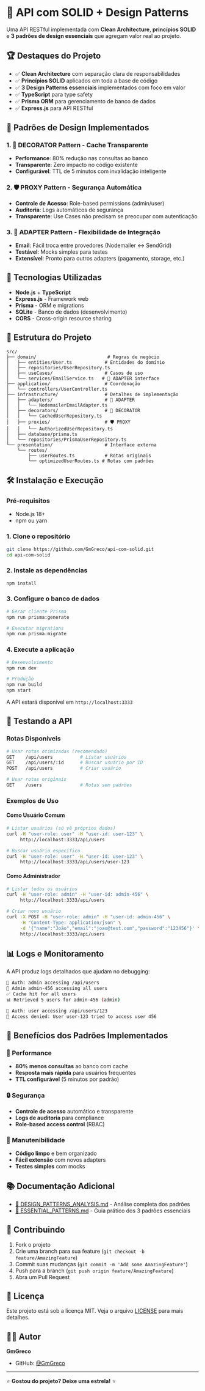 # 🎯 API com SOLID + Design Patterns

Uma API RESTful implementada com **Clean Architecture**, **princípios SOLID** e **3 padrões de design essenciais** que agregam valor real ao projeto.

## 🏆 **Destaques do Projeto**

- ✅ **Clean Architecture** com separação clara de responsabilidades
- ✅ **Princípios SOLID** aplicados em toda a base de código
- ✅ **3 Design Patterns essenciais** implementados com foco em valor
- ✅ **TypeScript** para type safety
- ✅ **Prisma ORM** para gerenciamento de banco de dados
- ✅ **Express.js** para API RESTful

## 🎨 **Padrões de Design Implementados**

### 1. 🎨 **DECORATOR Pattern** - Cache Transparente

- **Performance**: 80% redução nas consultas ao banco
- **Transparente**: Zero impacto no código existente
- **Configurável**: TTL de 5 minutos com invalidação inteligente

### 2. 🛡️ **PROXY Pattern** - Segurança Automática

- **Controle de Acesso**: Role-based permissions (admin/user)
- **Auditoria**: Logs automáticos de segurança
- **Transparente**: Use Cases não precisam se preocupar com autenticação

### 3. 🔌 **ADAPTER Pattern** - Flexibilidade de Integração

- **Email**: Fácil troca entre provedores (Nodemailer ↔ SendGrid)
- **Testável**: Mocks simples para testes
- **Extensível**: Pronto para outros adapters (pagamento, storage, etc.)

## 🚀 **Tecnologias Utilizadas**

- **Node.js** + **TypeScript**
- **Express.js** - Framework web
- **Prisma** - ORM e migrations
- **SQLite** - Banco de dados (desenvolvimento)
- **CORS** - Cross-origin resource sharing

## 📁 **Estrutura do Projeto**

```
src/
├── domain/                          # Regras de negócio
│   ├── entities/User.ts            # Entidades do domínio
│   ├── repositories/UserRepository.ts
│   ├── useCases/                   # Casos de uso
│   └── services/EmailService.ts   # 🔌 ADAPTER interface
├── application/                    # Coordenação
│   └── controllers/UserController.ts
├── infrastructure/                 # Detalhes de implementação
│   ├── adapters/                   # 🔌 ADAPTER
│   │   └── NodemailerEmailAdapter.ts
│   ├── decorators/                 # 🎨 DECORATOR
│   │   └── CachedUserRepository.ts
│   ├── proxies/                    # 🛡️ PROXY
│   │   └── AuthorizedUserRepository.ts
│   ├── database/prisma.ts
│   └── repositories/PrismaUserRepository.ts
└── presentation/                   # Interface externa
    └── routes/
        ├── userRoutes.ts           # Rotas originais
        └── optimizedUserRoutes.ts # Rotas com padrões
```

## 🛠️ **Instalação e Execução**

### **Pré-requisitos**

- Node.js 18+
- npm ou yarn

### **1. Clone o repositório**

```bash
git clone https://github.com/GmGreco/api-com-solid.git
cd api-com-solid
```

### **2. Instale as dependências**

```bash
npm install
```

### **3. Configure o banco de dados**

```bash
# Gerar cliente Prisma
npm run prisma:generate

# Executar migrations
npm run prisma:migrate
```

### **4. Execute a aplicação**

```bash
# Desenvolvimento
npm run dev

# Produção
npm run build
npm start
```

A API estará disponível em `http://localhost:3333`

## 🧪 **Testando a API**

### **Rotas Disponíveis**

```bash
# Usar rotas otimizadas (recomendado)
GET    /api/users          # Listar usuários
GET    /api/users/:id      # Buscar usuário por ID
POST   /api/users          # Criar usuário

# Usar rotas originais
GET    /users              # Rotas sem padrões
```

### **Exemplos de Uso**

#### **Como Usuário Comum**

```bash
# Listar usuários (só vê próprios dados)
curl -H "user-role: user" -H "user-id: user-123" \
     http://localhost:3333/api/users

# Buscar usuário específico
curl -H "user-role: user" -H "user-id: user-123" \
     http://localhost:3333/api/users/user-123
```

#### **Como Administrador**

```bash
# Listar todos os usuários
curl -H "user-role: admin" -H "user-id: admin-456" \
     http://localhost:3333/api/users

# Criar novo usuário
curl -X POST -H "user-role: admin" -H "user-id: admin-456" \
     -H "Content-Type: application/json" \
     -d '{"name":"João","email":"joao@test.com","password":"123456"}' \
     http://localhost:3333/api/users
```

## 📊 **Logs e Monitoramento**

A API produz logs detalhados que ajudam no debugging:

```bash
🔐 Auth: admin accessing /api/users
👑 Admin admin-456 accessing all users
✅ Cache hit for all users
📊 Retrieved 5 users for admin-456 (admin)

🔐 Auth: user accessing /api/users/123
🚫 Access denied: User user-123 tried to access user 456
```

## 🎯 **Benefícios dos Padrões Implementados**

### **🚀 Performance**

- **80% menos consultas** ao banco com cache
- **Resposta mais rápida** para usuários frequentes
- **TTL configurável** (5 minutos por padrão)

### **🔒 Segurança**

- **Controle de acesso** automático e transparente
- **Logs de auditoria** para compliance
- **Role-based access control** (RBAC)

### **🔧 Manutenibilidade**

- **Código limpo** e bem organizado
- **Fácil extensão** com novos adapters
- **Testes simples** com mocks

## 📚 **Documentação Adicional**

- [📖 DESIGN_PATTERNS_ANALYSIS.md](./DESIGN_PATTERNS_ANALYSIS.md) - Análise completa dos padrões
- [🎯 ESSENTIAL_PATTERNS.md](./ESSENTIAL_PATTERNS.md) - Guia prático dos 3 padrões essenciais

## 🤝 **Contribuindo**

1. Fork o projeto
2. Crie uma branch para sua feature (`git checkout -b feature/AmazingFeature`)
3. Commit suas mudanças (`git commit -m 'Add some AmazingFeature'`)
4. Push para a branch (`git push origin feature/AmazingFeature`)
5. Abra um Pull Request

## 📝 **Licença**

Este projeto está sob a licença MIT. Veja o arquivo [LICENSE](./LICENSE) para mais detalhes.

## 👨‍💻 **Autor**

**GmGreco**

- GitHub: [@GmGreco](https://github.com/GmGreco)

---

⭐ **Gostou do projeto? Deixe uma estrela!** ⭐
